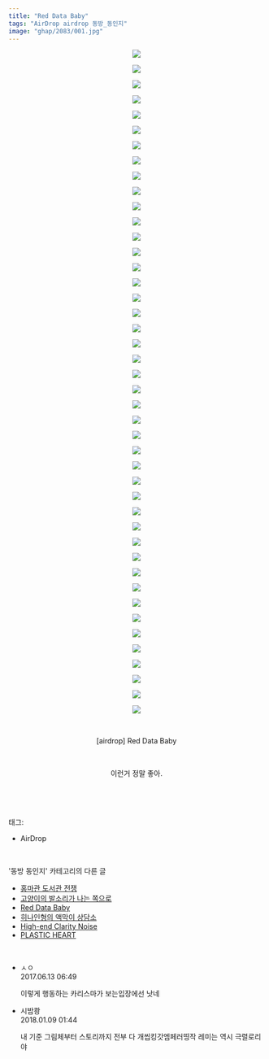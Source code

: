 ```yaml
---
title: "Red Data Baby"
tags: "AirDrop airdrop 동방_동인지"
image: "ghap/2083/001.jpg"
---
```

<div class="article">
<p style="text-align: center; clear: none; float: none;"><img src="{{ site.nasurl }}/ghap/2083/001.jpg"/></p>
<p style="text-align: center; clear: none; float: none;"><img src="{{ site.nasurl }}/ghap/2083/002.jpg"/></p>
<p style="text-align: center; clear: none; float: none;"><img src="{{ site.nasurl }}/ghap/2083/003.jpg"/></p>
<p style="text-align: center; clear: none; float: none;"><img src="{{ site.nasurl }}/ghap/2083/004.jpg"/></p>
<p style="text-align: center; clear: none; float: none;"><img src="{{ site.nasurl }}/ghap/2083/005.jpg"/></p>
<p style="text-align: center; clear: none; float: none;"><img src="{{ site.nasurl }}/ghap/2083/006.jpg"/></p>
<p style="text-align: center; clear: none; float: none;"><img src="{{ site.nasurl }}/ghap/2083/007.jpg"/></p>
<p style="text-align: center; clear: none; float: none;"><img src="{{ site.nasurl }}/ghap/2083/008.jpg"/></p>
<p style="text-align: center; clear: none; float: none;"><img src="{{ site.nasurl }}/ghap/2083/009.jpg"/></p>
<p style="text-align: center; clear: none; float: none;"><img src="{{ site.nasurl }}/ghap/2083/010.jpg"/></p>
<p style="text-align: center; clear: none; float: none;"><img src="{{ site.nasurl }}/ghap/2083/011.jpg"/></p>
<p style="text-align: center; clear: none; float: none;"><img src="{{ site.nasurl }}/ghap/2083/012.jpg"/></p>
<p style="text-align: center; clear: none; float: none;"><img src="{{ site.nasurl }}/ghap/2083/013.jpg"/></p>
<p style="text-align: center; clear: none; float: none;"><img src="{{ site.nasurl }}/ghap/2083/014.jpg"/></p>
<p style="text-align: center; clear: none; float: none;"><img src="{{ site.nasurl }}/ghap/2083/015.jpg"/></p>
<p style="text-align: center; clear: none; float: none;"><img src="{{ site.nasurl }}/ghap/2083/016.jpg"/></p>
<p style="text-align: center; clear: none; float: none;"><img src="{{ site.nasurl }}/ghap/2083/017.jpg"/></p>
<p style="text-align: center; clear: none; float: none;"><img src="{{ site.nasurl }}/ghap/2083/018.jpg"/></p>
<p style="text-align: center; clear: none; float: none;"><img src="{{ site.nasurl }}/ghap/2083/019.jpg"/></p>
<p style="text-align: center; clear: none; float: none;"><img src="{{ site.nasurl }}/ghap/2083/020.jpg"/></p>
<p style="text-align: center; clear: none; float: none;"><img src="{{ site.nasurl }}/ghap/2083/021.jpg"/></p>
<p style="text-align: center; clear: none; float: none;"><img src="{{ site.nasurl }}/ghap/2083/022.jpg"/></p>
<p style="text-align: center; clear: none; float: none;"><img src="{{ site.nasurl }}/ghap/2083/023.jpg"/></p>
<p style="text-align: center; clear: none; float: none;"><img src="{{ site.nasurl }}/ghap/2083/024.jpg"/></p>
<p style="text-align: center; clear: none; float: none;"><img src="{{ site.nasurl }}/ghap/2083/025.jpg"/></p>
<p style="text-align: center; clear: none; float: none;"><img src="{{ site.nasurl }}/ghap/2083/026.jpg"/></p>
<p style="text-align: center; clear: none; float: none;"><img src="{{ site.nasurl }}/ghap/2083/027.jpg"/></p>
<p style="text-align: center; clear: none; float: none;"><img src="{{ site.nasurl }}/ghap/2083/028.jpg"/></p>
<p style="text-align: center; clear: none; float: none;"><img src="{{ site.nasurl }}/ghap/2083/029.jpg"/></p>
<p style="text-align: center; clear: none; float: none;"><img src="{{ site.nasurl }}/ghap/2083/030.jpg"/></p>
<p style="text-align: center; clear: none; float: none;"><img src="{{ site.nasurl }}/ghap/2083/031.jpg"/></p>
<p style="text-align: center; clear: none; float: none;"><img src="{{ site.nasurl }}/ghap/2083/032.jpg"/></p>
<p style="text-align: center; clear: none; float: none;"><img src="{{ site.nasurl }}/ghap/2083/033.jpg"/></p>
<p style="text-align: center; clear: none; float: none;"><img src="{{ site.nasurl }}/ghap/2083/034.jpg"/></p>
<p style="text-align: center; clear: none; float: none;"><img src="{{ site.nasurl }}/ghap/2083/035.jpg"/></p>
<p style="text-align: center; clear: none; float: none;"><img src="{{ site.nasurl }}/ghap/2083/036.jpg"/></p>
<p style="text-align: center; clear: none; float: none;"><img src="{{ site.nasurl }}/ghap/2083/037.jpg"/></p>
<p style="text-align: center; clear: none; float: none;"><img src="{{ site.nasurl }}/ghap/2083/038.jpg"/></p>
<p style="text-align: center; clear: none; float: none;"><img src="{{ site.nasurl }}/ghap/2083/039.jpg"/></p>
<p style="text-align: center; clear: none; float: none;"><img src="{{ site.nasurl }}/ghap/2083/040.jpg"/></p>
<p style="text-align: center; clear: none; float: none;"><img src="{{ site.nasurl }}/ghap/2083/041.jpg"/></p>
<p style="text-align: center; clear: none; float: none;"><img src="{{ site.nasurl }}/ghap/2083/042.jpg"/></p>
<p style="text-align: center; clear: none; float: none;"><img src="{{ site.nasurl }}/ghap/2083/043.jpg"/></p>
<p style="text-align: center; clear: none; float: none;"><img src="{{ site.nasurl }}/ghap/2083/044.jpg"/></p>
<p style="text-align: center; clear: none; float: none;"><br/></p>
<p style="text-align: center; clear: none; float: none;">[airdrop] Red Data Baby</p>
<p style="text-align: center; clear: none; float: none;"><br/></p>
<p style="text-align: center; clear: none; float: none;">이런거 정말 좋아.</p>
<p><br/></p>
</div><br/>
<div class="tagTrail">
<p>태그: </p>
<ul>
<li>AirDrop</li>
</ul>
</div><br/>
<div class="another">
<p>'동방 동인지' 카테고리의 다른 글</p>
<ul>
<li><a href="/2016-09-10-ghap_2085">홍마관 도서관 전쟁</a></li>
<li><a href="/2016-09-09-ghap_2084">고양이의 발소리가 나는 쪽으로</a></li>
<li><a href="/2016-09-09-ghap_2083">Red Data Baby</a></li>
<li><a href="/2016-09-09-ghap_2082">히나인형의 액막이 상담소</a></li>
<li><a href="/2016-09-09-ghap_2081">High-end Clarity Noise</a></li>
<li><a href="/2016-09-09-ghap_2080">PLASTIC HEART</a></li>
</ul>
</div><br/>
<div class="cb_module cb_fluid">
<div class="cb_wrt cb_profile">
<div class="comment">
<ul>
<li class="cb_thumb_off" id="comment15012313">
<div class="cb_comment_area">
<div class="cb_info_area">
<div class="cb_section">
<span class="cb_nick_name">ㅅㅇ</span>
</div>
<div class="cb_section">
<span class="cb_date">2017.06.13 06:49 </span>
</div>
</div>
<div class="cb_dsc_comment">
<p class="cb_dsc">
											이렇게 행동하는 카리스마가 보는입장에선 낫네
										</p>
</div>
</div></li>
<li class="cb_thumb_off" id="comment15169620">
<div class="cb_comment_area">
<div class="cb_info_area">
<div class="cb_section">
<span class="cb_nick_name">시밤쾅</span>
</div>
<div class="cb_section">
<span class="cb_date">2018.01.09 01:44 </span>
</div>
</div>
<div class="cb_dsc_comment">
<p class="cb_dsc">
											내 기준 그림체부터 스토리까지 전부 다 개씹킹갓엠페러띵작 레미는 역시 극렬로리야
										</p>
</div>
</div></li>
</ul>
</div>
</div><!-- commentList close -->
</div><br/>
